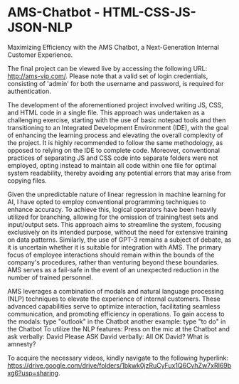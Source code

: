 # AMS-Chatbot - HTML-CSS-JS-JSON-NLP
  Maximizing Efficiency with the AMS Chatbot, a Next-Generation Internal Customer Experience.
  
The final project can be viewed live by accessing the following URL: http://ams-vip.com/.
Please note that a valid set of login credentials, consisting of 'admin' for both the username and password, is required for authentication.

The development of the aforementioned project involved writing JS, CSS, and HTML code in a single file.
This approach was undertaken as a challenging exercise, starting with the use of basic notepad tools and then transitioning to an Integrated Development Environment (IDE), with the goal of enhancing the learning process and elevating the overall complexity of the project.
It is highly recommended to follow the same methodology, as opposed to relying on the IDE to complete code. Moreover, conventional practices of separating JS and CSS code into separate folders were not employed, opting instead to maintain all code within one file for optimal system readability, thereby avoiding any potential errors that may arise from copying files.

Given the unpredictable nature of linear regression in machine learning for AI, I have opted to employ conventional programming techniques to enhance accuracy.
To achieve this, logical operators have been heavily utilized for branching, allowing for the omission of training/test sets and input/output sets.
This approach aims to streamline the system, focusing exclusively on its intended purpose, without the need for extensive training on data patterns.
Similarly, the use of GPT-3 remains a subject of debate, as it is uncertain whether it is suitable for integration with AMS.
The primary focus of employee interactions should remain within the bounds of the company's procedures, rather than venturing beyond these boundaries.
AMS serves as a fail-safe in the event of an unexpected reduction in the number of trained personnel.

AMS leverages a combination of modals and natural language processing (NLP) techniques to elevate the experience of internal customers. 
These advanced capabilities serve to optimize interaction, facilitating seamless communication, and promoting efficiency in operations.
To gain access to the modals: type "outlook" in the Chatbot
                              another example: type "to do" in the Chatbot 
To utilize the NLP features: Press on the mic at the Chatbot and ask verbally: David Please 
                             ASK David verbally: All OK David?
                                                 What is amnesty?
  
To acquire the necessary videos, kindly navigate to the following hyperlink: https://drive.google.com/drive/folders/1bkwk0jzRuCyFux1Q6CvhZw7xRI69bxg6?usp=sharing.
